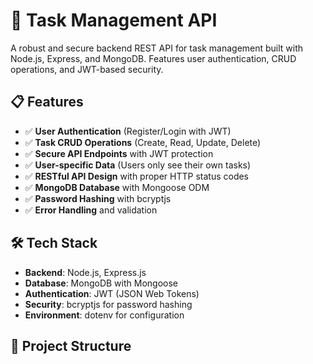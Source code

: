 # 🚀 Task Management API

A robust and secure backend REST API for task management built with Node.js, Express, and MongoDB. Features user authentication, CRUD operations, and JWT-based security.

## 📋 Features

- ✅ **User Authentication** (Register/Login with JWT)
- ✅ **Task CRUD Operations** (Create, Read, Update, Delete)
- ✅ **Secure API Endpoints** with JWT protection
- ✅ **User-specific Data** (Users only see their own tasks)
- ✅ **RESTful API Design** with proper HTTP status codes
- ✅ **MongoDB Database** with Mongoose ODM
- ✅ **Password Hashing** with bcryptjs
- ✅ **Error Handling** and validation

## 🛠️ Tech Stack

- **Backend**: Node.js, Express.js
- **Database**: MongoDB with Mongoose
- **Authentication**: JWT (JSON Web Tokens)
- **Security**: bcryptjs for password hashing
- **Environment**: dotenv for configuration

## 📁 Project Structure
